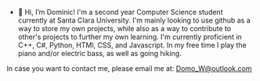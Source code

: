 - 👋 Hi, I’m Dominic! I'm a second year Computer Science student currently at Santa Clara University. I'm mainly looking to use github as a way to store 
my own projects, while also as a way to contribute to other's projects to further my own learning.
I'm currently proficient in C++, C#, Python, HTMl, CSS, and Javascript. In my free time I play the piano and/or electric bass, as well as going hiking.

In case you want to contact me, please email me at: Domo_W@outlook.com


<!---
DomoMoho/DomoMoho is a ✨ special ✨ repository because its `README.md` (this file) appears on your GitHub profile.
You can click the Preview link to take a look at your changes.
--->
